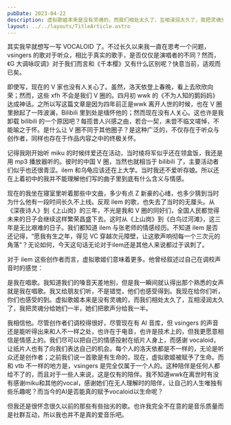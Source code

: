 ```yaml
---
pubDate: 2023-04-22
description: 虚拟歌姬本来是没有灵魂的，而我们相处太久了，互相浸润太久了，我把灵魂分给她们一半，她们把歌声分给我一半。
layout: ../../layouts/TitleArticle.astro
---
```


其实我早就想写一写 VOCALOID 了。不过长久以来我一直在思考一个问题，vsingers 的歌对于听众，相比于真实的歌手，是否仅仅是演唱者的不同？然而，《G
大调咏叹调》对于我们而言和《千本樱》又有什么区别呢？快意当前，适观而已矣。

即使写，现在的 V 家也没有人关心了。虽然，洛天依登上春晚，看上去欣欣向荣；然而，这些 xfh 不会是我们 V 圈的。四月初 wwk
的《不为人知的鹅妈妈》达成神话。之所以写这篇文章是因为四年前正是wwk 离开人世的时候，也在 V 圈里掀起了一阵波澜，Bilibili
里到处是缅怀他的；然而现在没有人关心。这也许是我卸载 bilibili 的一个原因吧？每揽昔人兴感之由，若合一契，未尝不临文嗟悼，不能喻之于怀。是什么让
V 圈不同于其他圈子？是这种广泛的，不仅存在于听众与创作者，同样也存在于作品内容之中的终极关怀。

记得我刚开始听 miku 的时候绊爱还在活动，当时绫将军似乎还在领盒饭，我还是用 mp3 播放器听的。彼时的中国 V 圈，当然也就相当于
bilibili 了，主要活动者们似乎也还很青涩。ilem 和乌龟应该还在上大学。当时我还不爱听存娘。所以还在上着初中的我并不能理解他们写的曲子里到底有什么含义与情感。

现在的我坐在寝室里听着那些中文曲，多少有点 Z 新豪的心绪，也多少猜到当时为什么他有一段时间长久不上线。反观 ilem
的歌，也失去了当时的无厘头。从《深夜诗人》到《上山岗》的三年，不光是我和 V
圈的同好们，全国人民都觉得未来的日子会继续这样繁荣昌盛下去。这时从《上山岗》到《白鸟过河滩》，这三年是无比艰难的日子。我们都知道
ilem 与张老师的情感经历。不知道 ilem 是否还记得，“愿我有生之年，得见 VC
穿越次元障壁，让这歌声响彻每一个三次元的角落”？无论如何，今天这句话无论对于ilem还是其他人来说都过于讽刺了。

对于 ilem 这些创作者而言，虚拟歌姬们意味着更多。他曾经叙述过自己在调校声音时的感觉：

>
是我在唱歌。我知道我们的嗓音天差地别，但是我一瞬间就认得出那个熟悉的女声就是我在唱歌。我又给朋友们听，不是错觉，他们也感受得到。我现在给你们听，你们也感受的到。虚拟歌姬本来是没有灵魂的，而我们相处太久了，互相浸润太久了，我把灵魂分给她们一半，她们把歌声分给我一半。

我相信他。尽管创作者们调校得很好，尽管现在有 AI 音库，但 vsingers
的声音还是能听得出来和人不一样之处，也许在于电音，也许是技术上的，但我更愿意相信是情感上的。我们尽可以把自己的情感投射在纸片人身上，而感谢
vocaloid，让纸片人也有了向我们表达自己的机会。每个人的洛天依都是不一样的，无论是听众还是创作者；之前我们说一首歌是有生命的，现在，虚拟歌姬被赋予了生命。而和
vtb 不一样的地方是，vsingers
是完全仅属于一个人的。这种陪伴是任何人都给不了的，而且对于一些人来说，这是仅有的陪伴。我不知道wwk在离世时有没有感谢miku和其他的vocal，感谢她们在无人理解时的陪伴，让自己的人生唯独有些乐趣呢？而当今的AI是否能真的赋予vocaloid以生命呢？

但我还是很怀念很久以前的那些有些拙劣的歌。也许我完全不在意的是音乐质量而是社群互动，所以我也并不是真的爱音乐吧。
